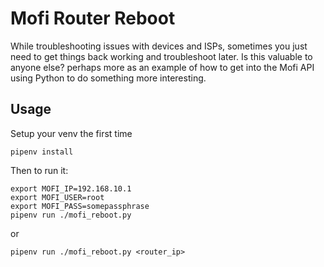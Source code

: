 # Mofi Router Reboot

While troubleshooting issues with devices and ISPs, sometimes you just need to get things back working and troubleshoot later. Is this valuable to anyone else? perhaps more as an example of how to get into the Mofi API using Python to do something more interesting.

## Usage

Setup your venv the first time

`pipenv install`

Then to run it:

```
export MOFI_IP=192.168.10.1
export MOFI_USER=root
export MOFI_PASS=somepassphrase
pipenv run ./mofi_reboot.py
```

or

`pipenv run ./mofi_reboot.py <router_ip>`
